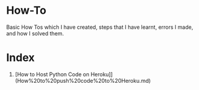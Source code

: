 # How-To
Basic How Tos which I have created, steps that I have learnt, errors I made, and how I solved them.

# Index
1. [How to Host Python Code on Heroku]](How%20to%20push%20code%20to%20Heroku.md)
